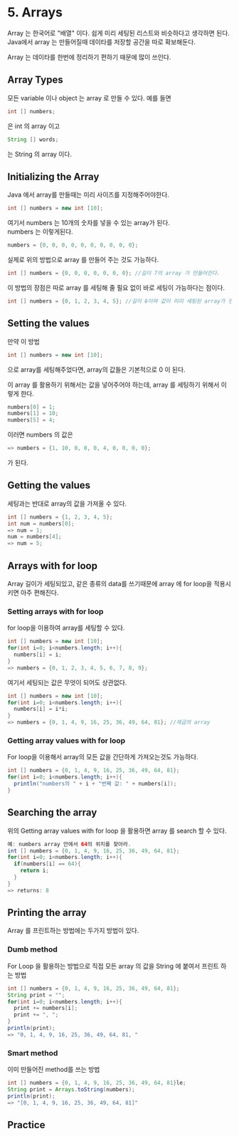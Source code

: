 # 5. Arrays

Array 는 한국어로 "배열" 이다. 쉽게 미리 세팅된 리스트와 비슷하다고 생각하면 된다.  
Java에서 array 는 만들어질때 데이타를 저장할 공간을 따로 확보해둔다.

Array 는 데이타를 한번에 정리하기 편하기 때문에 많이 쓰인다.

## Array Types

모든 variable 이나 object 는 array 로 만들 수 있다. 예를 들면
```java
int [] numbers;
```
은 int 의 array 이고
```java
String [] words;
```
는 String 의 array 이다.

## Initializing the Array

Java 에서 array를 만들때는 미리 사이즈를 지정해주어야한다.

```java
int [] numbers = new int [10];
```
여기서 numbers 는 10개의 숫자를 넣을 수 있는 array가 된다.  
numbers 는 이렇게된다.
```java
numbers = {0, 0, 0, 0, 0, 0, 0, 0, 0, 0};
```

실제로 위의 방법으로 array 를 만들어 주는 것도 가능하다.
```java
int [] numbers = {0, 0, 0, 0, 0, 0, 0}; //길이 7의 array 가 만들어진다.
```
이 방법의 장점은 따로 array 를 세팅해 줄 필요 없이 바로 세팅이 가능하다는 점이다.
```java
int [] numbers = {0, 1, 2, 3, 4, 5}; //길이 6이며 값이 미리 세팅된 array가 만들어진다.
```

## Setting the values

만약 이 방법
```java
int [] numbers = new int [10];
```
으로 array를 세팅해주었다면, array의 값들은 기본적으로 0 이 된다.

이 array 를 활용하기 위해서는 값을 넣어주어야 하는데, array 를 세팅하기 위해서 이렇게 한다.
```java
numbers[0] = 1;
numbers[1] = 10;
numbers[5] = 4;
```
이러면 numbers 의 값은
```java
=> numbers = {1, 10, 0, 0, 0, 4, 0, 0, 0, 0};
```
가 된다.

## Getting the values

세팅과는 반대로 array의 값을 가져올 수 있다.
```java
int [] numbers = {1, 2, 3, 4, 5};
int num = numbers[0];
=> num = 1;
num = numbers[4];
=> num = 5;
```

## Arrays with for loop

Array 길이가 세팅되있고, 같은 종류의 data를 쓰기때문에 array 에 for loop을 적용시키면 아주 편해진다.

### Setting arrays with for loop

for loop을 이용하여 array를 세팅할 수 있다.

```java
int [] numbers = new int [10];
for(int i=0; i<numbers.length; i++){
  numbers[i] = i;
}
=> numbers = {0, 1, 2, 3, 4, 5, 6, 7, 8, 9};
```

여기서 세팅되는 값은 무엇이 되어도 상관없다.
```java
int [] numbers = new int [10];
for(int i=0; i<numbers.length; i++){
  numbers[i] = i*i;
}
=> numbers = {0, 1, 4, 9, 16, 25, 36, 49, 64, 81}; //제곱의 array
```

### Getting array values with for loop

For loop을 이용해서 array의 모든 값을 간단하게 가져오는것도 가능하다.
```java
int [] numbers = {0, 1, 4, 9, 16, 25, 36, 49, 64, 81};
for(int i=0; i<numbers.length; i++){
  println("numbers의 " + i + "번째 값: " + numbers[i]);
}
```

## Searching the array

위의 Getting array values with for loop 을 활용하면 array 를 search 할 수 있다.
```java
예: numbers array 안에서 64의 위치를 찾아라.
int [] numbers = {0, 1, 4, 9, 16, 25, 36, 49, 64, 81};
for(int i=0; i<numbers.length; i++){
  if(numbers[i] == 64){
    return i;
  }
}
=> returns: 8
```

## Printing the array

Array 를 프린트하는 방법에는 두가지 방법이 있다.

### Dumb method

For Loop 을 활용하는 방법으로 직접 모든 array 의 값을 String 에 붙여서 프린트 하는 방법
```java
int [] numbers = {0, 1, 4, 9, 16, 25, 36, 49, 64, 81};
String print = "";
for(int i=0; i<numbers.length; i++){
  print += numbers[i];
  print += ", ";
}
println(print);
=> "0, 1, 4, 9, 16, 25, 36, 49, 64, 81, "
```

### Smart method

이미 만들어진 method를 쓰는 방법
```java
int [] numbers = {0, 1, 4, 9, 16, 25, 36, 49, 64, 81}le;
String print = Arrays.toString(numbers);
println(print);
=> "[0, 1, 4, 9, 16, 25, 36, 49, 64, 81]"
```

## Practice
